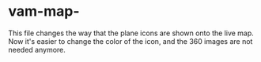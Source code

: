 # vam-map-
This file changes the way that the plane icons are shown onto the live map. Now it's easier to change the color of the icon, and the 360 images are not needed anymore.
